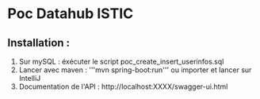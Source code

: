 # Poc Datahub ISTIC
## Installation :
1. Sur mySQL : éxécuter le script poc_create_insert_userinfos.sql
2. Lancer avec maven : '''mvn spring-boot:run''' ou importer et lancer sur IntelliJ
3. Documentation de l'API : http://localhost:XXXX/swagger-ui.html
